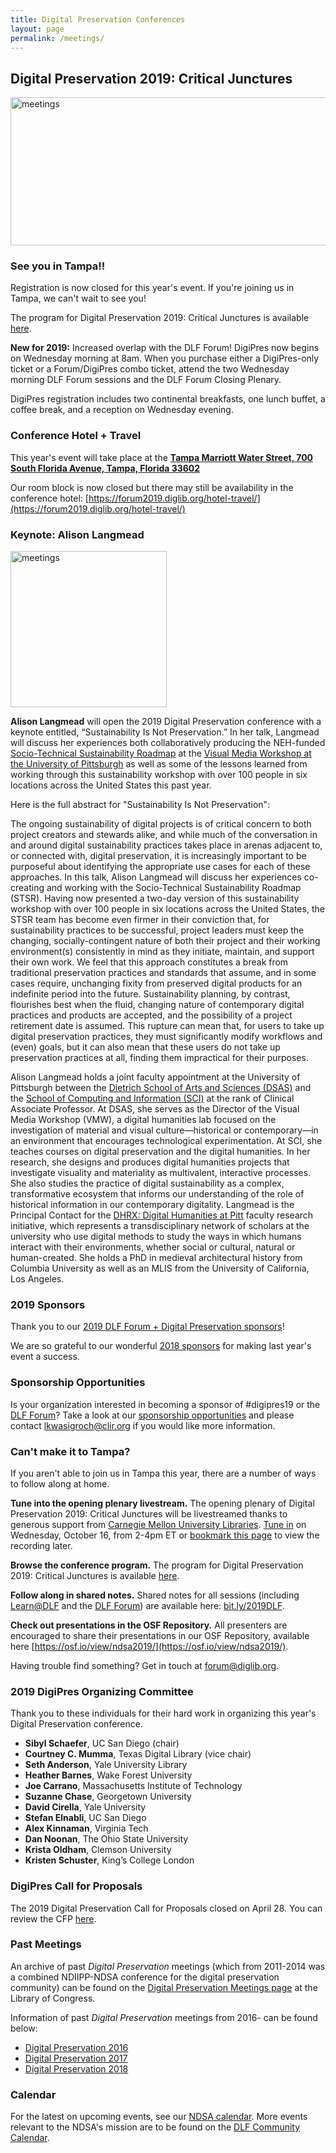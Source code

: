 ```yaml
---
title: Digital Preservation Conferences
layout: page
permalink: /meetings/
---
```


## **Digital Preservation 2019: Critical Junctures**
<img alt="meetings" width="710" height="237" src='{{ "/images/DigiPres-2019-FINAL.jpg" | prepend: site.baseurl }}'>


### **See you in Tampa!!**

Registration is now closed for this year's event. If you're joining us in Tampa, we can't wait to see you!

The program for Digital Preservation 2019: Critical Junctures is available [here](https://forum2019.diglib.org/schedule/).

**New for 2019:** Increased overlap with the DLF Forum! DigiPres now begins on Wednesday morning at 8am. When you purchase either a DigiPres-only ticket or a Forum/DigiPres combo ticket, attend the two Wednesday morning DLF Forum sessions and the DLF Forum Closing Plenary. 

DigiPres registration includes two continental breakfasts, one lunch buffet, a coffee break, and a reception on Wednesday evening.

### Conference Hotel + Travel

This year's event will take place at the **[Tampa Marriott Water Street, 700 South Florida Avenue, Tampa, Florida 33602](https://www.marriott.com/hotels/travel/tpamc-tampa-marriott-water-street/)**

Our room block is now closed but there may still be availability in the conference hotel: [https://forum2019.diglib.org/hotel-travel/](https://forum2019.diglib.org/hotel-travel/)

### **Keynote: Alison Langmead**
<img alt="meetings" width="250" height="250" src='{{ "/images/ADL_2019.JPG" | prepend: site.baseurl }}'>

**Alison Langmead** will open the 2019 Digital Preservation conference with a keynote entitled, “Sustainability Is Not Preservation.” In her talk, Langmead will discuss her experiences both collaboratively producing the NEH-funded [Socio-Technical Sustainability Roadmap](http://sustainingdh.net/) at the [Visual Media Workshop at the University of Pittsburgh](https://www.haa.pitt.edu/visual-media-workshop) as well as some of the lessons learned from working through this sustainability workshop with over 100 people in six locations across the United States this past year.

Here is the full abstract for "Sustainability Is Not Preservation":

The ongoing sustainability of digital projects is of critical concern to both project creators and stewards alike, and while much of the conversation in and around digital sustainability practices takes place in arenas adjacent to, or connected with, digital preservation, it is increasingly important to be purposeful about identifying the appropriate use cases for each of these approaches. In this talk, Alison Langmead will discuss her experiences co-creating and working with the Socio-Technical Sustainability Roadmap (STSR). Having now presented a two-day version of this sustainability workshop with over 100 people in six locations across the United States, the STSR team has become even firmer in their conviction that, for sustainability practices to be successful, project leaders must keep the changing, socially-contingent nature of both their project and their working environment(s) consistently in mind as they initiate, maintain, and support their own work. We feel that this approach constitutes a break from traditional preservation practices and standards that assume, and in some cases require, unchanging fixity from preserved digital products for an indefinite period into the future. Sustainability planning, by contrast, flourishes best when the fluid, changing nature of contemporary digital practices and products are accepted, and the possibility of a project retirement date is assumed. This rupture can mean that, for users to take up digital preservation practices, they must significantly modify workflows and (even) goals, but it can also mean that these users do not take up preservation practices at all, finding them impractical for their purposes.

Alison Langmead holds a joint faculty appointment at the University of Pittsburgh between the [Dietrich School of Arts and Sciences (DSAS)](https://www.haa.pitt.edu/people/alison-langmead) and the [School of Computing and Information (SCI)](http://sci.pitt.edu/faculty-and-research/faculty-directory/alison-langmead/) at the rank of Clinical Associate Professor. At DSAS, she serves as the Director of the Visual Media Workshop (VMW), a digital humanities lab focused on the investigation of material and visual culture—historical or contemporary—in an environment that encourages technological experimentation. At SCI, she teaches courses on digital preservation and the digital humanities. In her research, she designs and produces digital humanities projects that investigate visuality and materiality as multivalent, interactive processes. She also studies the practice of digital sustainability as a complex, transformative ecosystem that informs our understanding of the role of historical information in our contemporary digitality. Langmead is the Principal Contact for the [DHRX: Digital Humanities at Pitt](http://www.dhrx.pitt.edu/) faculty research initiative, which represents a transdisciplinary network of scholars at the university who use digital methods to study the ways in which humans interact with their environments, whether social or cultural, natural or human-created. She holds a PhD in medieval architectural history from Columbia University as well as an MLIS from the University of California, Los Angeles.

### **2019 Sponsors**

Thank you to our [2019 DLF Forum + Digital Preservation sponsors](https://ndsa.org/digital-preservation-2019-sponsors/)!

We are so grateful to our wonderful [2018 sponsors](https://ndsa.org/digital-preservation-2018-sponsors/) for making last year's event a success.

### **Sponsorship Opportunities**

Is your organization interested in becoming a sponsor of #digipres19 or the [DLF Forum](https://forum2019.diglib.org)? Take a look at our  [sponsorship opportunities](https://forum2019.diglib.org/sponsorship-opportunities/) and please contact [lkwasigroch@clir.org](mailto:lkwasigroch@clir.org) if you would like more information.

### **Can't make it to Tampa?**

If you aren't able to join us in Tampa this year, there are a number of ways to follow along at home.

**Tune into the opening plenary livestream.** The opening plenary of Digital Preservation 2019: Critical Junctures will be livestreamed thanks to generous support from [Carnegie Mellon University Libraries](https://www.library.cmu.edu). [Tune in](https://forum2019.diglib.org/livestream-recordings/) on Wednesday, October 16, from 2-4pm ET or [bookmark this page](https://forum2019.diglib.org/livestream-recordings/) to view the recording later.

**Browse the conference program.** The program for Digital Preservation 2019: Critical Junctures is available [here](https://forum2019.diglib.org/schedule/).

**Follow along in shared notes.** Shared notes for all sessions (including [Learn@DLF](https://forum2019.diglib.org/learnatdlf/) and the [DLF Forum](https://forum2019.diglib.org/)) are available here: [bit.ly/2019DLF](bit.ly/2019DLF).

**Check out presentations in the OSF Repository.** All presenters are encouraged to share their presentations in our OSF Repository, available here [https://osf.io/view/ndsa2019/](https://osf.io/view/ndsa2019/).

Having trouble find something? Get in touch at [forum@diglib.org](mailto:forum@diglib.org).

### **2019 DigiPres Organizing Committee**

Thank you to these individuals for their hard work in organizing this year's Digital Preservation conference.

- **Sibyl Schaefer**, UC San Diego (chair)
- **Courtney C. Mumma**, Texas Digital Library (vice chair)
- **Seth Anderson**, Yale University Library
- **Heather Barnes**, Wake Forest University
- **Joe Carrano**, Massachusetts Institute of Technology
- **Suzanne Chase**, Georgetown University
- **David Cirella**, Yale University
- **Stefan Elnabli**, UC San Diego
- **Alex Kinnaman**, Virginia Tech               
- **Dan Noonan**, The Ohio State University
- **Krista Oldham**, Clemson University
- **Kristen Schuster**, King’s College London

### **DigiPres Call for Proposals**
The 2019 Digital Preservation Call for Proposals closed on April 28. You can review the CFP [here](https://ndsa.org/2019digiprescfp/).

### **Past Meetings**

An archive of past *Digital Preservation* meetings (which from 2011-2014 was a combined NDIIPP-NDSA conference for the digital preservation community) can be found on the [Digital Preservation Meetings page](http://www.digitalpreservation.gov/meetings/) at the Library of Congress.

Information of past *Digital Preservation* meetings from 2016- can be found below:
* [Digital Preservation 2016](/digital-preservation-2016)
* [Digital Preservation 2017](/digital-preservation-2017)
* [Digital Preservation 2018](/digital-preservation-2018)

### Calendar

For the latest on upcoming events, see our [NDSA calendar](/calendar). More events relevant to the NDSA's mission are to be found on the [DLF Community Calendar](https://www.diglib.org/opportunities/calendar/).
